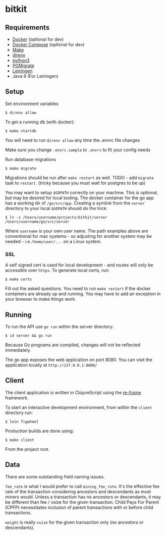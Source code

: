# bitkit

## Requirements

* [Docker](https://www.docker.com/) (optional for dev)
* [Docker Compose](https://docs.docker.com/compose/) (optional for dev)
* [Make](https://www.gnu.org/software/make/)
* [direnv](https://direnv.net/)
* [python3](https://www.python.org/)
* [PGMigrate](https://github.com/yandex/pgmigrate)
* [Leiningen](https://leiningen.org/)
* Java 8 (For Leiningen)

## Setup

Set environment variables

```
$ direnv allow
```

To get a running db (with docker):

```
$ make startdb
```

You will need to run `direnv allow` any time the .envrc file changes

Make sure you change `.envrc.sample` to `.envrc` to fit your config needs

Run database migrations

```
$ make migrate
```

Migrations should be run after `make restart` as well. TODO - add `migrate` task to `restart`. (tricky because you must wait for postgres to be up)

You may want to setup `$GOPATH` correctly on your machine. This is optional, but may be
desired for local tooling. The docker container for the go app has a working dir of `/go/src/app`.
Creating a symlink from the `server` directory to your local `$GOPATH` should do the trick:

```
$ ln -s /Users/username/projects/bitkit/server /Users/username/go/src/server
```

Where `username` is your own user name. The path examples above are conventional for mac systems - so adjusting
for another system may be needed - i.e `/home/user/...` on a Linux system.

### SSL

A self signed cert is used for local development - and routes will only be accessible over `https`. To generate
local certs, run:

```
$ make certs
```

Fill out the asked questions. You need to run `make restart` if the docker containers are already up and running. You may
have to add an exception in your browser to make things work.

## Running

To run the API use `go run` within the server directory:

```
$ cd server && go run
```

Because Go programs are compiled, changes will not be reflected immediately. 

The go app exposes the web application on port 8080. You can visit the application
locally at `http://127.0.0.1:8080/`

## Client

The client application is written in ClojureScript using the [re-frame](https://github.com/Day8/re-frame) framework.

To start an interactive development environment, from within the `client` directory
run:

```
$ lein figwheel
```

Production builds are done using:

```
$ make client
```

From the project root.

## Data

There are some outstanding field naming issues.

`fee_rate` is what I would prefer to call `mining_fee_rate`. It's the effective fee rate of the transaction considering ancestors and descendants as most miners would. Unless a transaction has no ancestors or descendants, it may be different than fee / vsize for the given transaction. Child Pays For Parent (CPFP) necessitates inclusion of parent transactions with or before child transactions.

`weight` is really `vsize` for the given transaction only (no ancestors or descendants).
